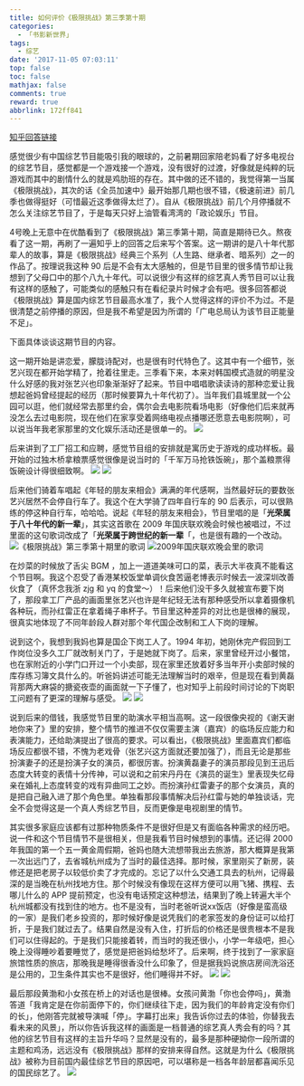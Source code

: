 ```yaml
---
title: 如何评价《极限挑战》第三季第十期
categories:
  - 「书影新世界」
tags:
  - 综艺
date: '2017-11-05 07:03:11'
top: false
toc: false
mathjax: false
comments: true
reward: true
abbrlink: 172ff841
---
```

[知乎回答链接](https://www.zhihu.com/question/67596469/answer/255094346)

感觉很少有中国综艺节目能吸引我的眼球的，之前暑期回家陪老妈看了好多电视台的综艺节目，感觉都是一个游戏接一个游戏，没有很好的过渡，好像就是纯粹的玩游戏而其中的剧情什么的就是鸡肋班的存在。其中做的还不错的，我觉得第一当属《极限挑战》，其次的话《全员加速中》最开始那几期也很不错，《极速前进》前几季也做得挺好（可惜最近这季做得太烂了）。自从《极限挑战》前几个月停播就不怎么关注综艺节目了，于是每天只好上油管看湾湾的「政论娱乐」节目。<!-- more -->

4号晚上无意中在优酷看到了《极限挑战》第三季第十期，简直是期待已久。熬夜看了这一期，再刷了一遍知乎上的回答之后来写个答案。这一期讲的是八十年代那辈人的故事，算是《极限挑战》经典三个系列（人生路、继承者、暗系列）之一的作品了。按理说我这种 90 后是不会有太大感触的，但是节目里的很多情节却让我想到了父母口中的那个八九十年代。可以说很少有这样的综艺真人秀节目可以让我有这样的感触了，可能类似的感触只有在看纪录片时候才会有吧。很多回答都说《极限挑战》算是国内综艺节目最高水准了，我个人觉得这样的评价不为过。不是很清楚之前停播的原因，但是我不希望是因为所谓的「广电总局认为该节目正能量不足」。

下面具体谈谈这期节目的内容。

这一期开始是讲恋爱，朦胧诗配对，也是很有时代特色了。这其中有一个细节，张艺兴现在都开始学精了，抢着往里走。三季看下来，本来对韩国模式造就的明星没什么好感的我对张艺兴也印象渐渐好了起来。节目中唱唱歌读读诗的那种恋爱让我想起爸妈曾经提起的经历（那时候要算九十年代初了）。当年我们县城里就一个公园可以逛，他们就经常去那里约会，偶尔会去电影院看场电影（好像他们后来就再没怎么去过电影院，现在他们在家享受着网络电视点播哪还愿意去电影院啊），可以说当年我老家那里的文化娱乐活动还是很单一的。
![](/cloud/posts/2017/20171105/pic_1.jpg)

后来讲到了工厂招工和应聘，感觉节目组的安排就是寓历史于游戏的成功样板。最开始的过独木桥拿粮票感觉很像是说当时的「千军万马抢铁饭碗」，那个盖粮票得饭碗设计得很细致啊。
![](/cloud/posts/2017/20171105/pic_2.jpg)
![](/cloud/posts/2017/20171105/pic_3.jpg)

后来他们骑着车唱起《年轻的朋友来相会》满满的年代感啊，当然最好玩的要数张艺兴居然不会停自行车了。我这个在大学骑了四年自行车的 90 后表示，可以很熟练的停这种自行车，哈哈哈。说起《年轻的朋友来相会》，节目里唱的是「**光荣属于八十年代的新一辈**」，其实这首歌在 2009 年国庆联欢晚会时候也被唱过，不过里面的这句歌词改成了「**光荣属于跨世纪的新一辈**「，也是很有趣的一个改动。
![](/cloud/posts/2017/20171105/pic_4.jpg "《极限挑战》第三季第十期里的歌词")
![](/cloud/posts/2017/20171105/pic_5.jpg "2009年国庆联欢晚会里的歌词")

在炒菜的时候放了舌尖 BGM ，加上一道道美味可口的菜，表示大半夜真不能看这个节目啊。我这个忍受了香港某校饭堂单调伙食苦逼老博表示时候去一波深圳改善伙食了（真怀念我浙 zjg 和 yq 的食堂～）！后来他们没干多久就被宣布要下岗了，那段拿工厂产品的画面里张艺兴也许是年纪轻无法有那种感受所以拿着摄像机各种玩，而孙红雷正在拿着绳子串杯子。节目里这种差异的对比也是很棒的展现，很真实地体现了不同年龄段人群对那个年代国企改制和工人下岗的理解。

说到这个，我想到我妈也算是国企下岗工人了。1994 年初，她刚休完产假回到工作岗位没多久工厂就改制关门了，于是她就下岗了。后来，家里曾经开过小餐馆，也在家附近的小学门口开过一个小卖部，现在家里还放着好多当年开小卖部时候的库存练习簿文具什么的。听爸妈讲述可能无法理解当时的艰辛，但是现在看到黄磊背那两大麻袋的搪瓷夜壶的画面就一下子懂了，也对知乎上前段时间讨论的下岗职工问题有了更深的理解与感受。
![](/cloud/posts/2017/20171105/pic_6.jpg)
![](/cloud/posts/2017/20171105/pic_7.jpg)

说到后来的借钱，我感觉节目里的助演水平相当高啊。这一段很像央视的《谢天谢地你来了》里的安排，整个情节的推进不仅仅需要主演（嘉宾）的临场反应能力和表演能力，还给助演提出了很高的要求。可以看出，《极限挑战》里面嘉宾们都临场反应都很不错，不愧为老戏骨（张艺兴这方面就还要加强了），而且无论是那些扮演妻子的还是扮演子女的演员，都很厉害。扮演黄磊妻子的演员那段见到王迅后态度大转变的表情十分传神，可以说和之前宋丹丹在《演员的诞生》里表现失忆母亲在婚礼上态度转变的戏有异曲同工之妙。而扮演孙红雷妻子的那个女演员，真的是把自己融入进了那个角色里。单独看那段事情解决后孙红雷与她的单独谈话，完全不会觉得这是一个真人秀综艺节目，反而更像是电视剧里的情节。

其实很多家庭应该都有过那种物质条件不是很好但是又有面临各种需求的经历吧。说一件和这个节目情节不是很相关，但是我看节目时候想到的事情。还记得 2000 年我国的第一个五一黄金周假期，爸妈也随大流想带我出去旅游，那大概算是我第一次出远门了，去省城杭州成为了当时的最佳选择。那时候，家里刚买了新房，装修还是把老房子以较低价卖了才完成的。忘记了以什么交通工具去的杭州，记得最深的是当晚在杭州找地方住。那个时候没有像现在这样方便可以用飞猪、携程、去哪儿什么的 APP 提前预定，也没有电话预定这种想法，结果到了晚上转遍大半个杭州城都没有找到住的地方。也不是没有，当时老爸听说xx饭店（好像是蛮高级的一家）是我们老乡投资的，那时候好像是说凭我们的老家签发的身份证可以给打折，于是我们就过去了。结果自然是没有入住，打折后的价格还是很贵根本不是我们可以住得起的。于是我们只能接着转，而当时的我还很小，小学一年级吧，担心晚上没得睡吵着要睡觉了，感觉是把爸妈给愁坏了。后来啊，终于找到了一家家庭旅馆性质的旅店，那晚我是睡得很香没什么印象了，但是据我妈说旅店房间洗浴还是公用的，卫生条件其实也不是很好，他们睡得并不好。
![](/cloud/posts/2017/20171105/pic_8.jpg)
![](/cloud/posts/2017/20171105/pic_9.jpg)

最后那段黄渤和小女孩在桥上的对话也是很棒。女孩问黄渤「你也会停吗」，黄渤答道「我肯定是在你前面停下的，你们继续往下走，因为我们的年龄肯定没有你们的长」，他刚答完就被导演喊「停」。字幕打出来」我告诉你过去的体验，你替我去看未来的风景」，所以你告诉我这样的画面是一档普通的综艺真人秀会有的吗？其他的综艺节目有这样的主旨升华吗？显然是没有的，最多是那种硬拗你一段所谓的主题和鸡汤，远远没有《极限挑战》那样的安排来得自然。这就是为什么《极限挑战》被称为目前国内最佳综艺节目的原因吧，可以堪称是一档各年龄层都喜闻乐见的国民综艺了。
![](/cloud/posts/2017/20171105/pic_10.jpg)
